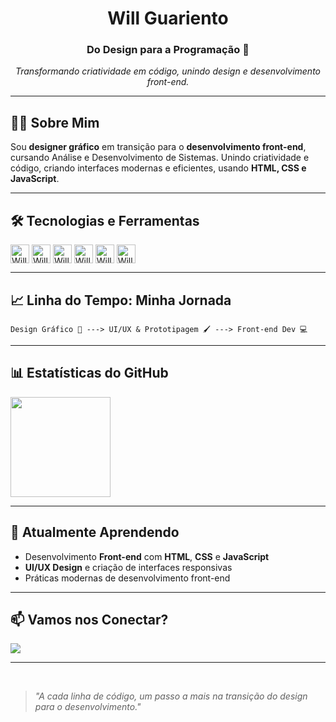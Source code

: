 <!-- Banner -->
<h1 align="center">Will Guariento</h1>
<h3 align="center">Do Design para a Programação 🚀</h3>

<p align="center">
  <em>Transformando criatividade em código, unindo design e desenvolvimento front-end.</em>
</p>

---

## 🧑‍💻 Sobre Mim

Sou **designer gráfico** em transição para o **desenvolvimento front-end**, cursando Análise e Desenvolvimento de Sistemas.
Unindo criatividade e código, criando interfaces modernas e eficientes, usando **HTML, CSS e JavaScript**.

---

## 🛠️ Tecnologias e Ferramentas

<div>
    <img align="center" alt="Will-HTML" width="30" src="https://cdn.jsdelivr.net/gh/devicons/devicon@latest/icons/html5/html5-original.svg" />  
    <img align="center" alt="Will-CSS" width="30" src="https://cdn.jsdelivr.net/gh/devicons/devicon@latest/icons/css3/css3-original.svg" />
    <img align="center" alt="Will-JS" width="30" src="https://cdn.jsdelivr.net/gh/devicons/devicon@latest/icons/javascript/javascript-original.svg" />
    <img align="center" alt="Will-Figma" width="30" src="https://cdn.jsdelivr.net/gh/devicons/devicon@latest/icons/figma/figma-original.svg" />
    <img align="center" alt="Will-Photoshop" width="30" src="https://cdn.jsdelivr.net/gh/devicons/devicon@latest/icons/photoshop/photoshop-original.svg" />
    <img align="center" alt="Will-Illustrator" width="30" src="https://cdn.jsdelivr.net/gh/devicons/devicon@latest/icons/illustrator/illustrator-original.svg" />
</div>

---

## 📈 Linha do Tempo: Minha Jornada
```
Design Gráfico 🎨 ---> UI/UX & Prototipagem 🖌️ ---> Front-end Dev 💻
```

---

## 📊 Estatísticas do GitHub
<div>
  <img height="160em" src="https://github-readme-stats.vercel.app/api/top-langs/?username=WillGuariento&layout=compact&theme=tokyonight"/>
</div>

---

## 🌱 Atualmente Aprendendo
- Desenvolvimento **Front-end** com **HTML**, **CSS** e **JavaScript**
- **UI/UX Design** e criação de interfaces responsivas
- Práticas modernas de desenvolvimento front-end

---

## 📫 Vamos nos Conectar?
<p>
  <a href="https://www.linkedin.com/in/willguariento/">
    <img src="https://img.shields.io/badge/LinkedIn-0077B5?style=for-the-badge&logo=linkedin&logoColor=white"/>
  </a>
</p>

---

<br>

> _"A cada linha de código, um passo a mais na transição do design para o desenvolvimento."_ 
